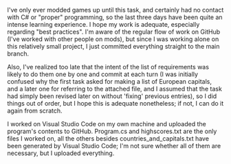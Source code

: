 I've only ever modded games up until this task, and certainly had no contact with C# or "proper" programming, so the last three days have been quite an intense learning experience. I hope my work is adequate, especially regarding "best practices". I'm aware of the regular flow of work on GitHub (I've worked with other people on mods), but since I was working alone on this relatively small project, I just committed everything straight to the main branch.

Also, I've realized too late that the intent of the list of requirements was likely to do them one by one and commit at each turn (I was initially confused why the first task asked for making a list of European capitals, and a later one for referring to the attached file, and I assumed that the task had simply been revised later on without 'fixing' previous entries), so I did things out of order, but I hope this is adequate nonetheless; if not, I can do it again from scratch.

I worked on Visual Studio Code on my own machine and uploaded the program's contents to GitHub. Program.cs and highscores.txt are the only files I worked on, all the others besides countries_and_capitals.txt have been generated by Visual Studio Code; I'm not sure whether all of them are necessary, but I uploaded everything.
